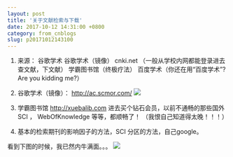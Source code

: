 ```yaml
---
layout: post
title: '关于文献检索与下载'
date: 2017-10-12 14:31:00 +0800
category: from_cnblogs
slug: p20171012143100
---
```

1. 来源：
     谷歌学术
     谷歌学术（镜像）
     cnki.net （一般从学校内网都能登录进去查文献，下文献）
     学霸图书馆（终极疗法）
     百度学术（你还在用“百度学术”? Are you kidding me?）


2. 谷歌学术（镜像）： http://ac.scmor.com/
![](http://images2017.cnblogs.com/blog/780771/201710/780771-20171012224145465-956292931.png)



3. 学霸图书馆  http://xuebalib.com
    进去买个钻石会员，以前不通畅的那些国外SCI ， WebOfKnowledge 等等，都顺畅了！ （我恨自己知道得太晚！！！）

4. 基本的检索期刊的影响因子的方法，SCI 分区的方法，自己google。

看到下图的时候，我已然内牛满面。。。
![](http://images2017.cnblogs.com/blog/780771/201710/780771-20171012222953715-954591968.png)